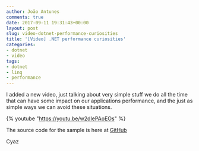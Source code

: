```yaml
---
author: João Antunes
comments: true
date: 2017-09-11 19:31:43+00:00
layout: post
slug: video-dotnet-performance-curiosities
title: '[Video] .NET performance curiosities'
categories:
- dotnet
- video
tags:
- dotnet
- linq
- performance
---
```


I added a new video, just talking about very simple stuff we do all the time that can have some impact on our applications performance, and the just as simple ways we can avoid these situations.

{% youtube "https://youtu.be/w2dIePAoEOs" %}

The source code for the sample is here at [GitHub](https://github.com/joaofbantunes/DotNetPerfCuriositiesSample)

Cyaz
